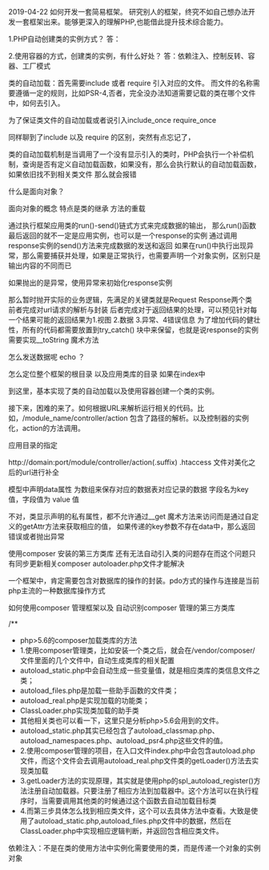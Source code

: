 2019-04-22
如何开发一套简易框架。
研究别人的框架，终究不如自己想办法开发一套框架出来。能够更深入的理解PHP,也能借此提升技术综合能力。





1.PHP自动创建类的实例方式？
答：






2.使用容器的方式，创建类的实例，有什么好处？
答：依赖注入、控制反转、容器、工厂模式








类的自动加载：首先需要include 或者 require 引入对应的文件。 而文件的名称需要遵循一定的规则，比如PSR-4,否者，完全没办法知道需要记载的类在哪个文件中，如何去引入。


为了保证类文件的自动加载或者说引入include_once   require_once

同样聊到了include 以及 require 的区别，突然有点忘记了，

类的自动加载机制是当调用了一个没有显示引入的类时，PHP会执行一个补偿机制，查询是否有定义自动加载函数，如果没有，那么会执行默认的自动加载函数，如果依旧找不到相关类文件
那么就会报错




什么是面向对象？


面向对象的概念 特点是类的继承  方法的重载



通过执行框架应用类的run()-send()链式方式来完成数据的输出，
那么run()函数最后返回的就不一定是应用实例，也可以是一个response的实例
通过调用response实例的send()方法来完成数据的发送和返回
如果在run()中执行出现异常，那么需要捕获并处理，如果是正常执行，也需要声明一个对象实例，区别只是输出内容的不同而已

如果抛出的是异常，使用异常来初始化response实例



那么暂时抛开实际的业务逻辑，先满足的关键类就是Request Response两个类
前者完成对url请求的解析与封装
后者完成对于返回结果的处理，可以预见针对每一个结果可能的返回结果为1.视图 2.数据 3.异常、4错误信息
为了增加代码的健壮性，所有的代码都需要放置到try_catch() 块中来保留，也就是说response的实例 需要实现__toString 魔术方法


怎么发送数据呢 echo ？ 


怎么定位整个框架的根目录  以及应用类库的目录   如果在index中



到这里，基本实现了类的自动加载以及使用容器创建一个类的实例。

接下来，困难的来了。如何根据URL来解析运行相关的代码。比如，/module_name/controller/action 
包含了路径的解析。以及控制器的实例化，action的方法调用。

应用目录的指定



http://domain:port/module/controller/action(.suffix)
.htaccess 文件对美化之后的url进行补全








模型中声明data属性 为数组来保存对应的数据表对应记录的数据
字段名为key值，字段值为 value 值 

不对，类显示声明的私有属性，都不允许通过__get 魔术方法来访问而是通过自定义的getAttr方法来获取相应的值，
如果传递的key参数不存在data中，那么返回错误或者抛出异常






        
使用composer 安装的第三方类库 还有无法自动引入类的问题存在而这个问题只有同步更新相关composer autoloader.php文件才能解决





一个框架中，肯定需要包含对数据库的操作的封装。pdo方式的操作与连接是当前php主流的一种数据库操作方式






如何使用composer 管理框架以及 自动识别composer 管理的第三方类库


/**
 * php>5.6的composer加载类库的方法
 * 1.使用composer管理类，比如安装一个类之后，就会在/vendor/composer/文件里面的几个文件中，自动生成类库的相关配置
 * autoload_static.php中会自动生成一些变量值，就是相应类库的类信息文件之类；
 * autoload_files.php是加载一些助手函数的文件类；
 * autoload_real.php是实现加载的功能类；
 * ClassLoader.php实现类加载的助手类
 * 其他相关类也可以看一下，这里只是分析php>5.6会用到的文件。
 * autoload_static.php其实已经包含了autoload_classmap.php、autoload_namespaces.php、autoload_psr4.php这些文件的值。
 * 2.使用composer管理的项目，在入口文件index.php中会包含autoload.php文件，而这个文件会去调用autoload_real.php文件类的getLoader()方法去实现类加载
 * 3.getLoader方法的实现原理，其实就是使用php的spl_autoload_register()方法注册自动加载器。只要注册了相应方法到加载器中。这个方法可以在执行程序时，当需要调用其他类的时候通过这个函数去自动加载目标类
 * 4.而第三步具体怎么找到相应类文件，这个可以去具体方法中查看。大致是使用了autoload_static.php,autoload_files.php文件中的数据，然后在ClassLoader.php中实现相应逻辑判断，并返回包含相应类文件。




 依赖注入：不是在类的使用方法中实例化需要使用的类，而是传递一个对象的实例对象
        
